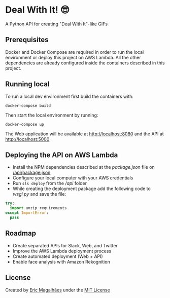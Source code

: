 # Deal With It! :sunglasses:
A Python API for creating "Deal With It"-like GIFs


## Prerequisites

Docker and Docker Compose are required in order to run the local environment or deploy this project on AWS Lambda. All the other dependencies are already configured inside the containers described in this project.

## Running local

To run a local dev environment first build the containers with:

```
docker-compose build
```

Then start the local environment by running:

```
docker-compose up
```

The Web application will be available at [http://localhost:8080](http://localhost:8080) and the API at [http://localhost:5000](http://localhost:5000)


## Deploying the API on AWS Lambda

- Install the NPM dependencies described at the *package.json* file on [/api/package.json](/api/package.json)
- Configure your local computer with your AWS credentials
- Run `sls deploy` from the */api* folder
- While creating the deployment package add the following code to *wsgi.py* and save the file:

``` python
try:
  import unzip_requirements
except ImportError:
  pass
```

## Roadmap

- Create separated APIs for Slack, Web, and Twitter
- Improve the AWS Lambda deployment process
- Create automated deployment (Web + API)
- Enable face analysis with Amazon Rekognition


## License

Created by [Eric Magalhães](https://emagalha.es) under the [MIT License](/LICENSE)
